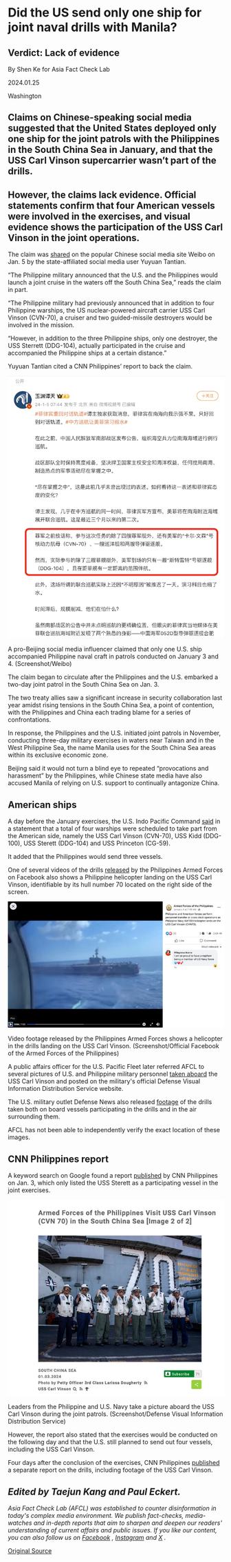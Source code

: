 # Did the US send only one ship for joint naval drills with Manila?

## Verdict: Lack of evidence

By Shen Ke for Asia Fact Check Lab

2024.01.25

Washington

## Claims on Chinese-speaking social media suggested that the United States deployed only one ship for the joint patrols with the Philippines in the South China Sea in January, and that the USS Carl Vinson supercarrier wasn’t part of the drills.

## However, the claims lack evidence. Official statements confirm that four American vessels were involved in the exercises, and visual evidence shows the participation of the USS Carl Vinson in the joint operations.

The claim was [shared](https://web.archive.org/web/20240123163346/https://weibo.com/7040797671/NAthfaaHI) on the popular Chinese social media site Weibo on Jan. 5 by the state-affiliated social media user Yuyuan Tantian.

“The Philippine military announced that the U.S. and the Philippines would launch a joint cruise in the waters off the South China Sea,” reads the claim in part.

“The Philippine military had previously announced that in addition to four Philippine warships, the US nuclear-powered aircraft carrier USS Carl Vinson (CVN-70), a cruiser and two guided-missile destroyers would be involved in the mission.

“However, in addition to the three Philippine ships, only one destroyer, the USS Sterrett (DDG-104), actually participated in the cruise and accompanied the Philippine ships at a certain distance.”

Yuyuan Tantian cited a CNN Philippines’ report to back the claim.

![A pro-Beijing social media influencer claimed that only one U.S. ship accompanied Philippine naval craft in patrols conducted on January 3 and 4. (Screenshot/Weibo)](images/727IWNZKYIV5TK4YO4NLMI3NWA.png)

A pro-Beijing social media influencer claimed that only one U.S. ship accompanied Philippine naval craft in patrols conducted on January 3 and 4. (Screenshot/Weibo)

The claim began to circulate after the Philippines and the U.S. embarked a two-day joint patrol in the South China Sea on Jan. 3.

The two treaty allies saw a significant increase in security collaboration last year amidst rising tensions in the South China Sea, a point of contention, with the Philippines and China each trading blame for a series of confrontations.

In response, the Philippines and the U.S. initiated joint patrols in November, conducting three-day military exercises in waters near Taiwan and in the West Philippine Sea, the name Manila uses for the South China Sea areas within its exclusive economic zone.

Beijing said it would not turn a blind eye to repeated “provocations and harassment” by the Philippines, while Chinese state media have also accused Manila of relying on U.S. support to continually antagonize China.

## American ships

A day before the January exercises, the U.S. Indo Pacific Command [said](https://www.pacom.mil/Media/News/News-Article-View/Article/3630769/philippines-us-partner-in-maritime-cooperative-activity-in-south-china-sea/') in a statement that a total of four warships were scheduled to take part from the American side, namely the USS Carl Vinson (CVN-70), USS Kidd (DDG-100), USS Sterett (DDG-104) and USS Princeton (CG-59).

It added that the Philippines would send three vessels.

One of several videos of the drills [released](https://www.facebook.com/armedforcesofthephilippines/posts/pfbid0eXx5i8T7P1WJ5D6MtMxyy5we3ofNy7KdNvKngrgy5rw5LXdAm7VGhqnZwKWSVsiQl) by the Philippines Armed Forces on Facebook also shows a Philippine helicopter landing on the USS Carl Vinson, identifiable by its hull number 70 located on the right side of the screen.

![Video footage released by the Philippines Armed Forces shows a helicopter in the drills landing on the USS Carl Vinson. (Screenshot/Official Facebook of the Armed Forces of the Philippines)](images/7A55ZH3ZX6ZKIZLTXIKNRCGSTI.png)

Video footage released by the Philippines Armed Forces shows a helicopter in the drills landing on the USS Carl Vinson. (Screenshot/Official Facebook of the Armed Forces of the Philippines)

A public affairs officer for the U.S. Pacific Fleet later referred AFCL to several pictures of U.S. and Philippine military personnel [taken aboard](https://www.dvidshub.net/image/8189670/armed-forces-philippines-visit-uss-carl-vinson-cvn-70-south-china-sea) the USS Carl Vinson and posted on the military's official Defense Visual Information Distribution Service website.

The U.S. military outlet Defense News also released [footage](https://www.youtube.com/watch?v=SS20d5iOr-w) of the drills taken both on board vessels participating in the drills and in the air surrounding them.

AFCL has not been able to independently verify the exact location of these images.

## CNN Philippines report

A keyword search on Google found a report [published](https://www.cnnphilippines.com/news/2024/1/3/ph-us-challenges-2nd-maritime-cooperative-activity.html) by CNN Philippines on Jan. 3, which only listed the USS Sterett as a participating vessel in the joint exercises.

![Leaders from the Philippine and U.S. Navy take a picture aboard the USS Carl Vinson during the joint patrols. (Screenshot/Defense Visual Information Distribution Service)](images/YVHDTW2W2IKQQ72LEO35ZR6FLA.png)

Leaders from the Philippine and U.S. Navy take a picture aboard the USS Carl Vinson during the joint patrols. (Screenshot/Defense Visual Information Distribution Service)

However, the report also stated that the exercises would be conducted on the following day and that the U.S. still planned to send out four vessels, including the USS Carl Vinson.

Four days after the conclusion of the exercises, CNN Philippines [published](https://www.youtube.com/watch?v=JD0tOBaDd50&t=187s) a separate report on the drills, including footage of the USS Carl Vinson.

## *Edited by Taejun Kang and Paul Eckert.*

*Asia Fact Check Lab (AFCL) was established to counter disinformation in today's complex media environment. We publish fact-checks, media-watches and in-depth reports that aim to sharpen and deepen our readers' understanding of current affairs and public issues. If you like our content, you can also follow us on*   [*Facebook*](https://www.facebook.com/asiafactchecklabcn)  *,*   [*Instagram*](https://www.instagram.com/asiafactchecklab/)   *and*   [*X*](https://twitter.com/AFCL_eng)  *.*



[Original Source](https://www.rfa.org/english/news/afcl/afcl-us-philippines-01252024160828.html)